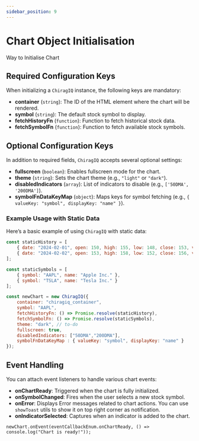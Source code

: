 ```yaml
---
sidebar_position: 9
---
```


# Chart Object Initialisation

Way to Initialise Chart

## Required Configuration Keys
When initializing a `ChiragIQ` instance, the following keys are mandatory:
- **container** (`string`): The ID of the HTML element where the chart will be rendered.
- **symbol** (`string`): The default stock symbol to display.
- **fetchHistoryFn** (`function`): Function to fetch historical stock data.
- **fetchSymbolFn** (`function`): Function to fetch available stock symbols.

## Optional Configuration Keys
In addition to required fields, `ChiragIQ` accepts several optional settings:
- **fullscreen** (`boolean`): Enables fullscreen mode for the chart.
- **theme** (`string`): Sets the chart theme (e.g., `"light"` or `"dark"`).
- **disabledIndicators** (`array`): List of indicators to disable (e.g., `['50DMA', '200DMA']`).
- **symbolFnDataKeyMap** (`object`): Maps keys for symbol fetching (e.g., `{ valueKey: "symbol", displayKey: "name" }`).



### Example Usage with Static Data
Here’s a basic example of using `ChiragIQ` with static data:

```javascript
const staticHistory = [
    { date: "2024-02-01", open: 150, high: 155, low: 148, close: 153, volume: 10000 },
    { date: "2024-02-02", open: 153, high: 158, low: 152, close: 156, volume: 12000 },
];

const staticSymbols = [
    { symbol: "AAPL", name: "Apple Inc." },
    { symbol: "TSLA", name: "Tesla Inc." }
];

const newChart = new ChiragIQ({
    container: "chiragiq_container",
    symbol: "AAPL",
    fetchHistoryFn: () => Promise.resolve(staticHistory),
    fetchSymbolFn: () => Promise.resolve(staticSymbols),
    theme: "dark", // to-do
    fullscreen: true,
    disabledIndicators: ["50DMA","200DMA"],
    symbolFnDataKeyMap : { valueKey: "symbol", displayKey: "name" }
});

```


## Event Handling
You can attach event listeners to handle various chart events:

- **onChartReady**: Triggered when the chart is fully initialized.
- **onSymbolChanged**: Fires when the user selects a new stock symbol.
- **onError**: Displays Error messages related to chart actions. You can use `showToast` utils to show it on top right corner as notification.
- **onIndicatorSelected**: Captures when an indicator is added to the chart.

```
newChart.onEvent(eventCallbackEnum.onChartReady, () => console.log("Chart is ready!"));
```
